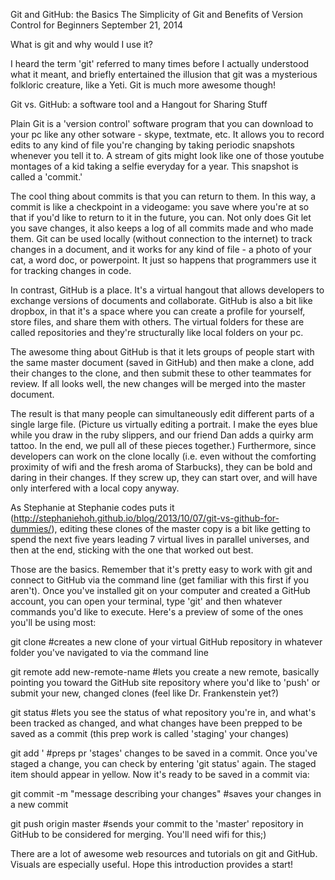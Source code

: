 <!-- This template is in markdown, not html, so
  it will not render beautifully when you copy and
  paste it into your github.io site, but it will at
  least be published. Next week you'll be creating a
  blog template using HTML and CSS and you'll be able
  to copy and paste the blog posts from week 1 in there
  to make them pretty next week.

  For now, please replace the title, subtitle (if desired),
  and date with the text you would like. Markdown is pretty
  simple, so you can just feel free to type. =) -->


Git and GitHub: the Basics
The Simplicity of Git and Benefits of Version Control for Beginners
September 21, 2014

What is git and why would I use it?

I heard the term 'git' referred to many times before I actually understood what it meant, and briefly entertained the illusion that git was a mysterious folkloric creature, like a Yeti. Git is much more awesome though!

Git vs. GitHub: a software tool and a Hangout for Sharing Stuff 

Plain Git is a 'version control' software program that you can download to your pc like any other sotware - skype, textmate, etc. It allows you to record edits to any kind of file you're changing by taking periodic snapshots whenever you tell it to. A stream of gits might look like one of those youtube montages of a kid taking a selfie everyday for a year. This snapshot is called a 'commit.' 

The cool thing about commits is that you can return to them. In this way, a commit is like a checkpoint in a videogame: you save where you're at so that if you'd like to return to it in the future, you can. Not only does Git let you save changes, it also keeps a log of all commits made and who made them. Git can be used locally (without connection to the internet) to track changes in a document, and it works for any kind of file - a photo of your cat, a word doc, or powerpoint. It just so happens that programmers use it for tracking changes in code.

In contrast, GitHub is a place.  It's a virtual hangout that allows developers to exchange versions of documents and collaborate. GitHub is also a bit like dropbox, in that it's a space where you can create a profile for yourself, store files, and share them with others. The virtual folders for these are called repositories and they're structurally like local folders on your pc.

The awesome thing about GitHub is that it lets groups of people start with the same master document (saved in GitHub) and then make a clone, add their changes to the clone, and then submit these to other teammates for review. If all looks well, the new changes will be merged into the master document. 

The result is that many people can simultaneously edit different parts of a single large file. (Picture us virtually editing a portrait. I make the eyes blue while you draw in the ruby slippers, and our friend Dan adds a quirky arm tattoo. In the end, we pull all of these pieces together.) Furthermore, since developers can work on the clone locally (i.e. even without the comforting proximity of wifi and the fresh aroma of Starbucks), they can be bold and daring in their changes. If they screw up, they can start over, and will have only interfered with a local copy anyway. 

As Stephanie at Stephanie codes puts it (http://stephaniehoh.github.io/blog/2013/10/07/git-vs-github-for-dummies/), editing these clones of the master copy is a bit like getting to spend the next five years leading 7 virtual lives in parallel universes, and then at the end, sticking with the one that worked out best.

Those are the basics. Remember that it's pretty easy to work with git and connect to GitHub via the command line (get familiar with this first if you aren't). Once you've installed git on your computer and created a GitHub account, you can open your terminal, type 'git' and then whatever commands you'd like to execute. Here's a preview of some of the ones you'll be using most: 

git clone <url> #creates a new clone of your virtual GitHub repository in whatever folder you've navigated to via the command line

git remote add new-remote-name <url>   #lets you create a new remote, basically pointing you toward the GitHub site repository where you'd like to 'push' or submit your new, changed clones (feel like Dr. Frankenstein yet?)

git status #lets you see the status of what repository you're in, and what's been tracked as changed, and what changes have been prepped to be saved as a commit (this prep work is called 'staging' your changes)

git add <name of changed file>' #preps pr 'stages' changes to be saved in a commit. Once you've staged a change, you can check by entering 'git status' again. The staged item should appear in yellow. Now it's ready to be saved in a commit via: 

git commit -m "message describing your changes" #saves your changes in a new commit

git push origin master #sends your commit to the 'master' repository in GitHub to be considered for merging. You'll need wifi for this;)

There are a lot of awesome web resources and tutorials on git and GitHub. Visuals are especially useful. Hope this introduction provides a start!







